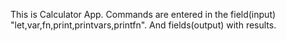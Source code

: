 This is Calculator App. Commands are entered in the field(input) "let,var,fn,print,printvars,printfn". And fields(output) with results.
